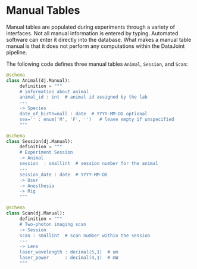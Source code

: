 # Manual Tables

Manual tables are populated during experiments through a variety of interfaces.
Not all manual information is entered by typing.
Automated software can enter it directly into the database.
What makes a manual table manual is that it does not perform any computations within
the DataJoint pipeline.

The following code defines three manual tables `Animal`, `Session`, and `Scan`:

```python
@schema
class Animal(dj.Manual):
     definition = """
     # information about animal
     animal_id : int  # animal id assigned by the lab
     ---
     -> Species
     date_of_birth=null : date  # YYYY-MM-DD optional
     sex='' : enum('M', 'F', '')   # leave empty if unspecified
     """

@schema
class Session(dj.Manual):
     definition = """
     # Experiment Session
     -> Animal
     session  : smallint  # session number for the animal
     ---
     session_date : date  # YYYY-MM-DD
     -> User
     -> Anesthesia
     -> Rig
     """

@schema
class Scan(dj.Manual):
     definition = """
     # Two-photon imaging scan
     -> Session
     scan : smallint  # scan number within the session
     ---
     -> Lens
     laser_wavelength : decimal(5,1)  # um
     laser_power      : decimal(4,1)  # mW
     """
```
